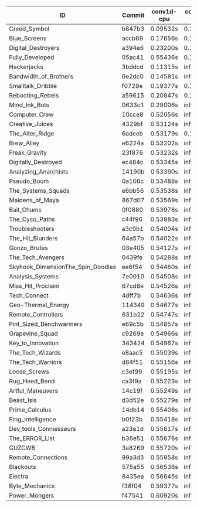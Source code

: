 |ID|Commit|conv1d-cpu|conv1d-gpu|DWSPConv2D-gpu|gemm-gpu|avg|
|-|-|-|-|-|-|-|
|Creed_Symbol|b847b3|0.09532s|0.13053s|3.38600s|1.99879s|1.40266s|
|Blue_Screens|accb69|0.17656s|0.13400s|3.29020s|2.14260s|1.43584s|
|Digital_Destroyers|a394e6|0.23200s|0.12432s|3.25680s|2.13666s|1.43744s|
|Fully_Developed|05ac41|0.55436s|0.15287s|3.33273s|2.33596s|1.59398s|
|Hackerjacks|3bddcd|0.11315s|infs|infs|4.67290s|infs|
|Bandwidth_of_Brothers|6e2dc0|0.14581s|infs|infs|2.27429s|infs|
|Smalltalk_Dribble|f0729e|0.19377s|0.12981s|infs|2.21381s|infs|
|Rebooting_Rebels|a59615|0.20847s|0.15645s|infs|2.08407s|infs|
|Mind_Ink_Bots|0633c1|0.29006s|infs|infs|4.65363s|infs|
|Computer_Crew|10cce8|0.52056s|infs|infs|4.80268s|infs|
|Creative_Juices|4329bf|0.53124s|infs|infs|4.68235s|infs|
|The_Alter_Ridge|6adeeb|0.53179s|0.15936s|infs|4.65605s|infs|
|Brew_Alley|e6224a|0.53202s|infs|infs|4.69928s|infs|
|Freak_Gravity|23f876|0.53232s|infs|infs|4.67911s|infs|
|Digitally_Destroyed|ec484c|0.53345s|infs|infs|4.66458s|infs|
|Analyzing_Anarchists|14190b|0.53390s|infs|infs|4.65617s|infs|
|Pseudo_Boom|0a106c|0.53488s|infs|infs|4.67534s|infs|
|The_Systems_Squads|e6bb56|0.53538s|infs|infs|4.70029s|infs|
|Maidens_of_Maya|867d07|0.53569s|infs|infs|4.69940s|infs|
|Bait_Chums|0f0880|0.53978s|infs|infs|4.66944s|infs|
|The_Cyco_Paths|c44f96|0.53983s|infs|infs|4.67045s|infs|
|Troubleshooters|a3c0b1|0.54004s|infs|infs|4.68215s|infs|
|The_Hit_Blunders|64a57b|0.54022s|infs|infs|4.67571s|infs|
|Gonzo_Brutes|03e405|0.54127s|infs|infs|4.72049s|infs|
|The_Tech_Avengers|0439fe|0.54288s|infs|infs|4.70199s|infs|
|Skyhook_DimensionThe_Spin_Doodles|ee6f54|0.54460s|infs|infs|4.72255s|infs|
|Analysis_Systems|7e0010|0.54508s|infs|infs|4.68591s|infs|
|Miss_Hit_Proclaim|67cd8e|0.54526s|infs|infs|4.67065s|infs|
|Tech_Connect|4dff7b|0.54636s|infs|infs|4.66208s|infs|
|Geo-Thermal_Energy|114349|0.54677s|infs|infs|4.67748s|infs|
|Remote_Controllers|631b22|0.54747s|infs|infs|4.68629s|infs|
|Pint_Sized_Benchwarmers|e69c5b|0.54857s|infs|infs|4.66800s|infs|
|Grapevine_Squad|c9269e|0.54966s|infs|infs|4.71151s|infs|
|Key_to_Innovation|343424|0.54967s|infs|infs|4.68799s|infs|
|The_Tech_Wizards|e8aac5|0.55039s|infs|infs|4.66783s|infs|
|The_Tech_Warriors|d84f51|0.55156s|infs|infs|4.68453s|infs|
|Loose_Screws|c3ef99|0.55195s|infs|infs|4.69372s|infs|
|Rug_Heed_Bend|ca3f9a|0.55223s|infs|infs|4.68121s|infs|
|Artful_Maneuvers|14c19f|0.55249s|infs|infs|4.66094s|infs|
|Beast_Isis|d3d52e|0.55279s|infs|infs|4.67238s|infs|
|Prime_Calculus|14db14|0.55408s|infs|infs|4.67334s|infs|
|Ping_Intelligence|b0f23b|0.55418s|infs|infs|4.70666s|infs|
|Dev_tools_Conniesseurs|a23e1d|0.55617s|infs|infs|4.67362s|infs|
|The_ERROR_List|b36e51|0.55676s|infs|infs|4.67208s|infs|
|GUZCWB|3a8269|0.55720s|infs|infs|4.66974s|infs|
|Remote_Connections|99a3d3|0.55958s|infs|infs|4.71281s|infs|
|Blackouts|575a55|0.56538s|infs|infs|4.70003s|infs|
|Electra|8435ea|0.56645s|infs|infs|4.71013s|infs|
|Byte_Mechanics|f38f04|0.59377s|infs|infs|4.69403s|infs|
|Power_Mongers|f47541|0.60920s|infs|infs|4.68591s|infs|
